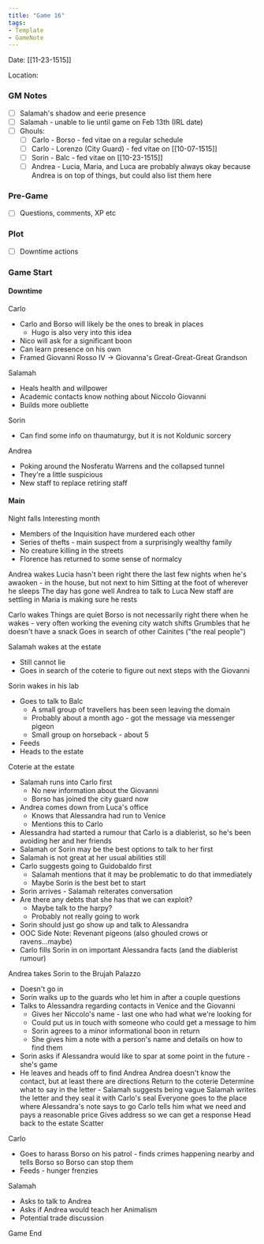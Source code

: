 ```yaml
---
title: "Game 16"
tags:
- Template
- GameNote
---
```


Date: [[11-23-1515]]

Location: 

### GM Notes
- [ ] Salamah's shadow and eerie presence
- [ ] Salamah - unable to lie until game on Feb 13th (IRL date)
- [ ] Ghouls:
	- [ ] Carlo - Borso - fed vitae on a regular schedule
	- [ ] Carlo - Lorenzo (City Guard) - fed vitae on [[10-07-1515]]
	- [ ] Sorin - Balc - fed vitae on [[10-23-1515]]
	- [ ] Andrea - Lucia, Maria, and Luca are probably always okay because Andrea is on top of things, but could also list them here

### Pre-Game
- [ ] Questions, comments, XP etc

### Plot
- [ ] Downtime actions

### Game Start

#### Downtime
Carlo
- Carlo and Borso will likely be the ones to break in places
	- Hugo is also very into this idea
- Nico will ask for a significant boon
- Can learn presence on his own
- Framed Giovanni Rosso IV -> Giovanna's Great-Great-Great Grandson

Salamah
- Heals health and willpower
- Academic contacts know nothing about Niccolo Giovanni
- Builds more oubliette

Sorin
- Can find some info on thaumaturgy, but it is not Koldunic sorcery

Andrea
- Poking around the Nosferatu Warrens and the collapsed tunnel
- They're a little suspicious
- New staff to replace retiring staff

#### Main
Night falls
Interesting month
- Members of the Inquisition have murdered each other
- Series of thefts - main suspect from a surprisingly wealthy family
- No creature killing in the streets
- Florence has returned to some sense of normalcy

Andrea wakes
Lucia hasn't been right there the last few nights when he's awaoken - in the house, but not next to him
Sitting at the foot of wherever he sleeps
The day has gone well
Andrea to talk to Luca
New staff are settling in
Maria is making sure he rests

Carlo wakes
Things are quiet
Borso is not necessarily right there when he wakes - very often working the evening city watch shifts
Grumbles that he doesn't have a snack
Goes in search of other Cainites ("the real people")

Salamah wakes at the estate
- Still cannot lie
- Goes in search of the coterie to figure out next steps with the Giovanni

Sorin wakes in his lab
- Goes to talk to Balc
	- A small group of travellers has been seen leaving the domain
	- Probably about a month ago - got the message via messenger pigeon
	- Small group on horseback - about 5
- Feeds
- Heads to the estate

Coterie at the estate
- Salamah runs into Carlo first
	- No new information about the Giovanni
	- Borso has joined the city guard now
- Andrea comes down from Luca's office
	- Knows that Alessandra had run to Venice
	- Mentions this to Carlo
- Alessandra had started a rumour that Carlo is a diablerist, so he's been avoiding her and her friends
- Salamah or Sorin may be the best options to talk to her first
- Salamah is not great at her usual abilities still
- Carlo suggests going to Guidobaldo first
	- Salamah mentions that it may be problematic to do that immediately
	- Maybe Sorin is the best bet to start
- Sorin arrives - Salamah reiterates conversation
- Are there any debts  that she has that we can exploit?
	- Maybe talk to the harpy?
	- Probably not really going to work
- Sorin should just go show up and talk to Alessandra
- OOC Side Note: Revenant pigeons (also ghouled crows or ravens...maybe)
- Carlo fills Sorin in on important Alessandra facts (and the diablerist rumour)
 
Andrea takes Sorin to the Brujah Palazzo
- Doesn't go in
- Sorin walks up to the guards who let him in after a couple questions
- Talks to Alessandra regarding contacts in Venice and the Giovanni
	- Gives her Niccolo's name - last one who had what we're looking for
	- Could put us in touch with someone who could get a message to him
	- Sorin agrees to a minor informational boon in return
	- She gives him a note with a person's name and details on how to find them
- Sorin asks if Alessandra would like to spar at some point in the future - she's game
- He leaves and heads off to find Andrea
Andrea doesn't know the contact, but at least there are directions
Return to the coterie
Determine what to say in the letter - Salamah suggests being vague
Salamah writes the letter and they seal it with Carlo's seal
Everyone goes to the place where Alessandra's note says to go
Carlo tells him what we need and pays a reasonable price
Gives address so we can get a response
Head back to the estate
Scatter

Carlo
- Goes to harass Borso on his patrol - finds crimes happening nearby and tells Borso so Borso can stop them
- Feeds - hunger frenzies

Salamah
- Asks to talk to Andrea
- Asks if Andrea would teach her Animalism
- Potential trade discussion

Game End